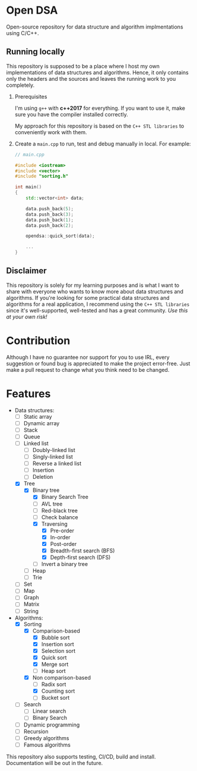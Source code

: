 # Open DSA

Open-source repository for data structure and algorithm implmentations using C/C++.

## Running locally

This repository is supposed to be a place where I host my own implementations of data structures and algorithms. Hence, it only contains only the headers and the sources and leaves the running work to you completely.

1.  Prerequisites

    I'm using `g++` with **c++2017** for everything. If you want to use it, make sure you have the compiler installed correctly.

    My approach for this repository is based on the `C++ STL libraries` to conveniently work with them.

2.  Create a `main.cpp` to run, test and debug manually in local. For example:

    ```cpp
    // main.cpp

    #include <iostream>
    #include <vector>
    #include "sorting.h" 

    int main()
    {
        std::vector<int> data;

        data.push_back(5);
        data.push_back(3);
        data.push_back(1);
        data.push_back(2);

        opendsa::quick_sort(data);

        ...
    }
    
    ```

## Disclaimer

This repository is solely for my learning purposes and is what I want to share with everyone who wants to know more about data structures and algorithms. If you're looking for some practical data structures and algorithms for a real application, I recommend using the `C++ STL libraries` since it's well-supported, well-tested and has a great community. _Use this at your own risk!_

# Contribution

Although I have no guarantee nor support for you to use IRL, every suggestion or found bug is appreciated to make the project error-free. Just make a pull request to change what you think need to be changed.

# Features

- Data structures:
  - [ ] Static array
  - [ ] Dynamic array
  - [ ] Stack
  - [ ] Queue
  - [ ] Linked list
    - [ ] Doubly-linked list
    - [ ] Singly-linked list
    - [ ] Reverse a linked list
    - [ ] Insertion
    - [ ] Deletion
  - [X] Tree
    - [X] Binary tree
      - [X] Binary Search Tree
      - [ ] AVL tree
      - [ ] Red-black tree
      - [ ] Check balance
      - [X] Traversing
        - [X] Pre-order
        - [X] In-order
        - [X] Post-order
        - [X] Breadth-first search (BFS)
        - [X] Depth-first search (DFS)
      - [ ] Invert a binary tree
     - [ ] Heap
    - [ ] Trie
  - [ ] Set
  - [ ] Map
  - [ ] Graph
  - [ ] Matrix
  - [ ] String

- Algorithms:
  - [X] Sorting
    - [X] Comparison-based
      - [X] Bubble sort
      - [X] Insertion sort
      - [X] Selection sort
      - [X] Quick sort
      - [X] Merge sort
      - [ ] Heap sort
    - [X] Non comparison-based
      - [ ] Radix sort
      - [X] Counting sort
      - [ ] Bucket sort
  - [ ] Search
    - [ ] Linear search
    - [ ] Binary Search
  - [ ] Dynamic programming
  - [ ] Recursion
  - [ ] Greedy algorithms
  - [ ] Famous algorithms

This repository also supports testing, CI/CD, build and install. Documentation will be out in the future.